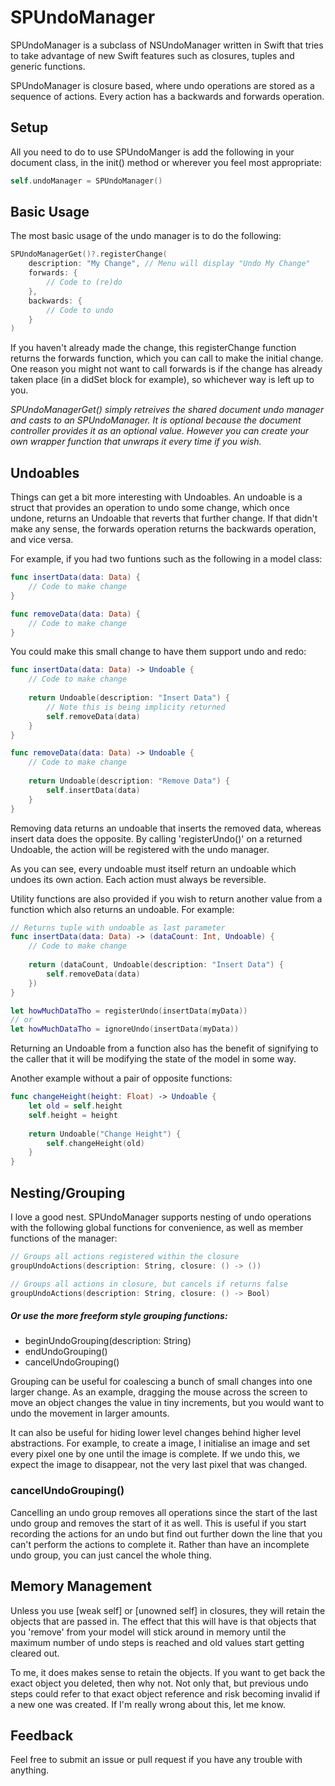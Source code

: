 # SPUndoManager

SPUndoManager is a subclass of NSUndoManager written in Swift that tries to take advantage of new Swift features such as closures, tuples and generic functions.

SPUndoManager is closure based, where undo operations are stored as a sequence of actions. Every action has a backwards and forwards operation.


## Setup

All you need to do to use SPUndoManger is add the following in your document class, in the init() method or wherever you feel most appropriate:

```swift
self.undoManager = SPUndoManager()
```


## Basic Usage

The most basic usage of the undo manager is to do the following:

```swift
SPUndoManagerGet()?.registerChange(
    description: "My Change", // Menu will display "Undo My Change" 
    forwards: {
        // Code to (re)do
    },
    backwards: {
        // Code to undo
    }
)
```

If you haven't already made the change, this registerChange function returns the forwards function, which you can call to make the initial change. One reason you might not want to call forwards is if the change has already taken place (in a didSet block for example), so whichever way is left up to you.

*SPUndoManagerGet() simply retreives the shared document undo manager and casts to an SPUndoManager. It is optional because the document controller provides it as an optional value. However you can create your own wrapper function that unwraps it every time if you wish.*


## Undoables

Things can get a bit more interesting with Undoables. An undoable is a struct that provides an operation to undo some change, which once undone, returns an Undoable that reverts that further change. If that didn't make any sense, the forwards operation returns the backwards operation, and vice versa.

For example, if you had two funtions such as the following in a model class: 

```swift
func insertData(data: Data) {
    // Code to make change
}

func removeData(data: Data) {
    // Code to make change
}
```

You could make this small change to have them support undo and redo:

```swift
func insertData(data: Data) -> Undoable {
    // Code to make change
    
    return Undoable(description: "Insert Data") {
        // Note this is being implicity returned
        self.removeData(data)
    }
}

func removeData(data: Data) -> Undoable {
    // Code to make change
    
    return Undoable(description: "Remove Data") {
        self.insertData(data)
    }
}
```

Removing data returns an undoable that inserts the removed data, whereas insert data does the opposite. By calling 'registerUndo()' on a returned Undoable, the action will be registered with the undo manager.

As you can see, every undoable must itself return an undoable which undoes its own action. Each action must always be reversible.

Utility functions are also provided if you wish to return another value from a function which also returns an undoable. For example:

```swift
// Returns tuple with undoable as last parameter
func insertData(data: Data) -> (dataCount: Int, Undoable) {
    // Code to make change
    
    return (dataCount, Undoable(description: "Insert Data") {
        self.removeData(data)
    })
}

let howMuchDataTho = registerUndo(insertData(myData))
// or
let howMuchDataTho = ignoreUndo(insertData(myData))
```

Returning an Undoable from a function also has the benefit of signifying to the caller that it will be modifying the state of the model in some way. 

Another example without a pair of opposite functions:

```swift
func changeHeight(height: Float) -> Undoable {
    let old = self.height
    self.height = height
    
    return Undoable("Change Height") {
        self.changeHeight(old)
    }
}
```

## Nesting/Grouping

I love a good nest. SPUndoManager supports nesting of undo operations with the following global functions for convenience, as well as member functions of the manager: 

```swift
// Groups all actions registered within the closure
groupUndoActions(description: String, closure: () -> ())
```

```swift
// Groups all actions in closure, but cancels if returns false
groupUndoActions(description: String, closure: () -> Bool)
```



##### Or use the more freeform style grouping functions:
* beginUndoGrouping(description: String)
* endUndoGrouping()
* cancelUndoGrouping()


Grouping can be useful for coalescing a bunch of small changes into one larger change. As an example, dragging the mouse across the screen to move an object changes the value in tiny increments, but you would want to undo the movement in larger amounts.

It can also be useful for hiding lower level changes behind higher level abstractions. For example, to create a image, I initialise an image and set every pixel one by one until the image is complete. If we undo this, we expect the image to disappear, not the very last pixel that was changed.


### cancelUndoGrouping()

Cancelling an undo group removes all operations since the start of the last undo group and removes the start of it as well. This is useful if you start recording the actions for an undo but find out further down the line that you can't perform the actions to complete it. Rather than have an incomplete undo group, you can just cancel the whole thing.


## Memory Management

Unless you use [weak self] or [unowned self] in closures, they will retain the objects that are passed in. The effect that this will have is that objects that you 'remove' from your model will stick around in memory until the maximum number of undo steps is reached and old values start getting cleared out.

To me, it does makes sense to retain the objects. If you want to get back the exact object you deleted, then why not. Not only that, but previous undo steps could refer to that exact object reference and risk becoming invalid if a new one was created. If I'm really wrong about this, let me know. 


## Feedback

Feel free to submit an issue or pull request if you have any trouble with anything.
